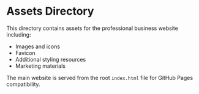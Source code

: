 # Assets Directory

This directory contains assets for the professional business website including:

- Images and icons
- Favicon
- Additional styling resources
- Marketing materials

The main website is served from the root `index.html` file for GitHub Pages compatibility.
